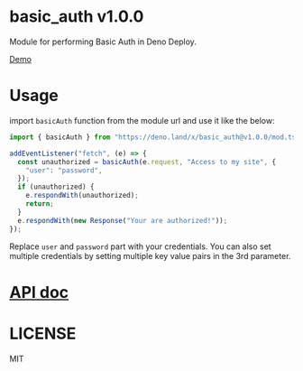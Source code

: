 # basic_auth v1.0.0

Module for performing Basic Auth in Deno Deploy.

[Demo](https://basic-auth-demo.deno.dev/)

# Usage

import `basicAuth` function from the module url and use it like the below:

```ts
import { basicAuth } from "https://deno.land/x/basic_auth@v1.0.0/mod.ts";

addEventListener("fetch", (e) => {
  const unauthorized = basicAuth(e.request, "Access to my site", {
    "user": "password",
  });
  if (unauthorized) {
    e.respondWith(unauthorized);
    return;
  }
  e.respondWith(new Response("Your are authorized!"));
});
```

Replace `user` and `password` part with your credentials. You can also set
multiple credentials by setting multiple key value pairs in the 3rd parameter.

# [API doc](https://doc.deno.land/https/deno.land/x/basic_auth/mod.ts)

# LICENSE

MIT
